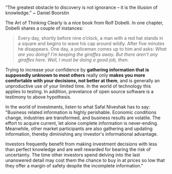 “The greatest obstacle to discovery is not ignorance – it is the illusion of knowledge.” ~ Daniel Boorstin

The Art of Thinking Clearly is a nice book from Rolf Dobelli. In one chapter, Dobelli shares a couple of instances:
> Every day, shortly before nine o’clock, a man with a red hat stands in a square and begins to wave his cap 
around wildly. After five minutes he disappears. One day, a policeman comes up to him and asks: _What are you 
doing? I'm keeping the giraffes away. But there aren't any giraffes here. Well, I must be doing a good job, then._

Trying to increase your confidence by **gathering information that is supposedly unknown to most others** really only 
**makes you more comfortable with your decisions, not better at them**, and is generally an unproductive use of your 
limited time. In the world of technology this applies to testing. In addition, prevelance of open source software is
a testimony to above hypothesis.

In the world of investments, listen to what Safal Niveshak has to say: "Business related information is highly 
perishable. Economic conditions change, industries are transformed, and business results are volatile. The effort 
to acquire current, let alone complete information is never-ending. Meanwhile, other market participants are also 
gathering and updating information, thereby diminishing any investor's informational advantage.

Investors frequently benefit from making investment decisions with less than perfect knowledge and are well rewarded 
for bearing the risk of uncertainty. The time other investors spend delving into the last unanswered detail may cost 
them the chance to buy in at prices so low that they offer a margin of safety despite the incomplete information."
